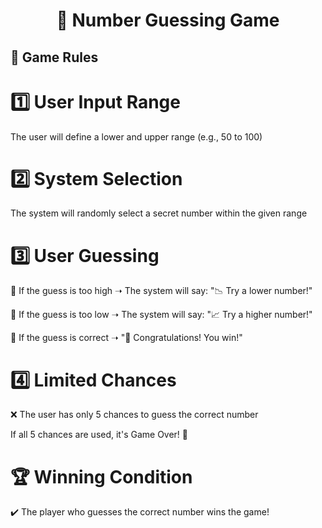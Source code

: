<div align="center">
  <h1>🎯 Number Guessing Game </h1>
</div>

## 📝 Game Rules

# 1️⃣ User Input Range

The user will define a lower and upper range (e.g., 50 to 100)

# 2️⃣ System Selection

The system will randomly select a secret number within the given range

# 3️⃣ User Guessing

🔹 If the guess is too high ➝ The system will say: "📉 Try a lower number!"

🔹 If the guess is too low ➝ The system will say: "📈 Try a higher number!"

🎉 If the guess is correct ➝ "🎊 Congratulations! You win!"

# 4️⃣ Limited Chances

❌ The user has only 5 chances to guess the correct number

If all 5 chances are used, it's Game Over! 🚫

# 🏆 Winning Condition
✔️ The player who guesses the correct number wins the game!






